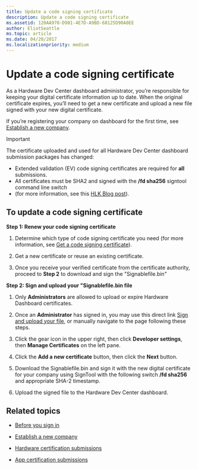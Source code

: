 ```yaml
---
title: Update a code signing certificate
description: Update a code signing certificate
ms.assetid: 120AA970-D981-4E7D-A9BD-68125D90A0EE
author: EliotSeattle
ms.topic: article
ms.date: 04/20/2017
ms.localizationpriority: medium
---
```


# Update a code signing certificate

As a Hardware Dev Center dashboard administrator, you’re responsible for keeping your digital certificate information up to date. When the original certificate expires, you’ll need to get a new certificate and upload a new file signed with your new digital certificate.

If you’re registering your company on dashboard for the first time, see [Establish a new company](https://msdn.microsoft.com/windows/hardware/drivers/dashboard/establish-a-new-company).

> [!IMPORTANT]
> The certificate uploaded and used for all Hardware Dev Center dashboard submission packages has changed:
* Extended validation (EV) code signing certificates are required for **all** submissions.  
* All certificates must be SHA2 and signed with the **/fd sha256** signtool command line switch 
* (for more information, see this [HLK Blog post](https://blogs.msdn.microsoft.com/windows_hardware_certification/2017/11/13/starting-in-february-2018-packages-signed-using-a-sha-1-digest-algorithm-and-certificate-chain-will-no-longer-be-accepted/)).

## To update a code signing certificate

**Step 1: Renew your code signing certificate**

1. Determine which type of code signing certificate you need (for more information, see [Get a code signing certificate](https://msdn.microsoft.com/windows/hardware/drivers/dashboard/get-a-code-signing-certificate)).

2. Get a new certificate or reuse an existing certificate.

3. Once you receive your verified certificate from the certificate authority, proceed to **Step 2** to download and sign the "Signablefile.bin" 

**Step 2: Sign and upload your "Signablefile.bin file**

1. Only **Administrators** are allowed to upload or expire Hardware Dashboard certificates. 

2. Once an **Administrator** has signed in, you may use this direct link [Sign and upload your file](https://partner.microsoft.com/dashboard/account/CertificateUpload), or manually navigate to the page following these steps.

3. Click the gear icon in the upper right, then click **Developer settings**, then **Manage Certificates** on the left pane.

4. Click the **Add a new certificate** button, then click the **Next** button.  
   
5. Download the Signablefile.bin and sign it with the new digital certificate for your company using SignTool with the following switch **/fd sha256** and appropriate SHA-2 timestamp.

6. Upload the signed file to the Hardware Dev Center dashboard.

## Related topics

- [Before you sign in](https://msdn.microsoft.com/windows/hardware/drivers/dashboard/before-you-sign-in)

- [Establish a new company](https://msdn.microsoft.com/windows/hardware/drivers/dashboard/establish-a-new-company)

- [Hardware certification submissions](https://msdn.microsoft.com/windows/hardware/drivers/dashboard/hardware-certification-submissions)

- [App certification submissions](https://msdn.microsoft.com/windows/hardware/drivers/dashboard/app-certification-submissions)
